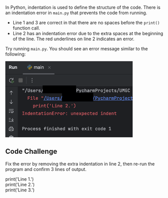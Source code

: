 In Python, indentation is used to define the structure
of the code. There is an indentation error in `main.py` that prevents
the code from running. 
- Line 1 and 3 are correct in that there are no spaces before the `print()` function call.
- Line 2 has an indentation error due to the extra spaces at the beginning of the line. The red underlines on line 2 indicates an error.

Try running `main.py`. You should see an error message similar to the following:

<img src="../resources/indent_error2.png" alt="Run window displays indentation error on line 2" width="400px">


## Code Challenge

Fix the error by removing the extra indentation in line 2, then
re-run the program and confirm 3 lines of output.


<div class="hint">
print('Line 1.')<br>
print('Line 2.')<br>
print('Line 3.')
</div>
